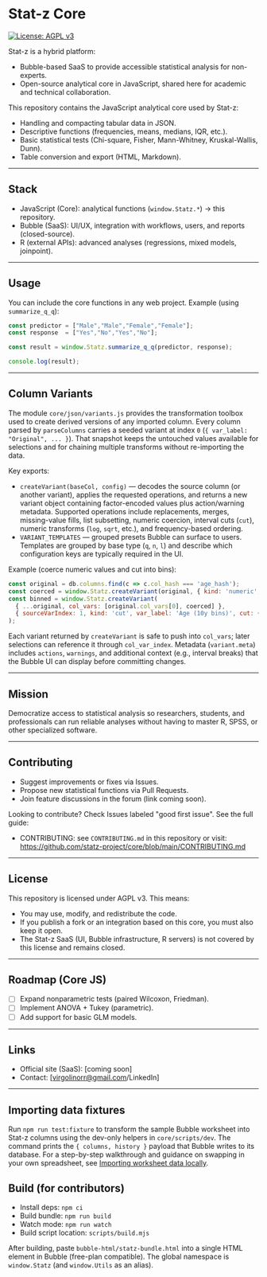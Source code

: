 # Stat-z Core

[![License: AGPL v3](https://img.shields.io/badge/License-AGPL_v3-blue.svg)](https://www.gnu.org/licenses/agpl-3.0)

Stat-z is a hybrid platform:
- Bubble-based SaaS to provide accessible statistical analysis for non-experts.
- Open-source analytical core in JavaScript, shared here for academic and technical collaboration.

This repository contains the JavaScript analytical core used by Stat-z:
- Handling and compacting tabular data in JSON.
- Descriptive functions (frequencies, means, medians, IQR, etc.).
- Basic statistical tests (Chi-square, Fisher, Mann-Whitney, Kruskal-Wallis, Dunn).
- Table conversion and export (HTML, Markdown).

---

## Stack

- JavaScript (Core): analytical functions (`window.Statz.*`) -> this repository.
- Bubble (SaaS): UI/UX, integration with workflows, users, and reports (closed-source).
- R (external APIs): advanced analyses (regressions, mixed models, joinpoint).

---

## Usage

You can include the core functions in any web project.
Example (using `summarize_q_q`):

```js
const predictor = ["Male","Male","Female","Female"];
const response  = ["Yes","No","Yes","No"];

const result = window.Statz.summarize_q_q(predictor, response);

console.log(result);
```

---

## Column Variants

The module `core/json/variants.js` provides the transformation toolbox used to create derived versions of any imported column. Every column parsed by `parseColumns` carries a seeded variant at index `0` (`{ var_label: "Original", ... }`). That snapshot keeps the untouched values available for selections and for chaining multiple transforms without re-importing the data.

Key exports:

- `createVariant(baseCol, config)` — decodes the source column (or another variant), applies the requested operations, and returns a new variant object containing factor-encoded values plus action/warning metadata. Supported operations include replacements, merges, missing-value fills, list subsetting, numeric coercion, interval cuts (`cut`), numeric transforms (`log`, `sqrt`, etc.), and frequency-based ordering.
- `VARIANT_TEMPLATES` — grouped presets Bubble can surface to users. Templates are grouped by base type (`q`, `n`, `l`) and describe which configuration keys are typically required in the UI.

Example (coerce numeric values and cut into bins):

```js
const original = db.columns.find(c => c.col_hash === 'age_hash');
const coerced = window.Statz.createVariant(original, { kind: 'numeric', var_label: 'Age (numeric)', forceNumeric: {} });
const binned = window.Statz.createVariant(
  { ...original, col_vars: [original.col_vars[0], coerced] },
  { sourceVarIndex: 1, kind: 'cut', var_label: 'Age (10y bins)', cut: { width: 10 } }
);
```

Each variant returned by `createVariant` is safe to push into `col_vars`; later selections can reference it through `col_var_index`. Metadata (`variant.meta`) includes `actions`, `warnings`, and additional context (e.g., interval breaks) that the Bubble UI can display before committing changes.

---
## Mission

Democratize access to statistical analysis so researchers, students, and professionals can run reliable analyses without having to master R, SPSS, or other specialized software.

---

## Contributing

- Suggest improvements or fixes via Issues.
- Propose new statistical functions via Pull Requests.
- Join feature discussions in the forum (link coming soon).

Looking to contribute? Check Issues labeled "good first issue". See the full guide:

- CONTRIBUTING: see `CONTRIBUTING.md` in this repository or visit:
  https://github.com/statz-project/core/blob/main/CONTRIBUTING.md

---

## License

This repository is licensed under AGPL v3. This means:

- You may use, modify, and redistribute the code.
- If you publish a fork or an integration based on this core, you must also keep it open.
- The Stat-z SaaS (UI, Bubble infrastructure, R servers) is not covered by this license and remains closed.

---

## Roadmap (Core JS)

- [ ] Expand nonparametric tests (paired Wilcoxon, Friedman).
- [ ] Implement ANOVA + Tukey (parametric).
- [ ] Add support for basic GLM models.

---

## Links

- Official site (SaaS): [coming soon]
- Contact: [virgolinorr@gmail.com/LinkedIn]

---

## Importing data fixtures

Run `npm run test:fixture` to transform the sample Bubble worksheet into Stat-z columns using the dev-only helpers in `core/scripts/dev`. The command prints the `{ columns, history }` payload that Bubble writes to its database. For a step-by-step walkthrough and guidance on swapping in your own spreadsheet, see [Importing worksheet data locally](../docs/tutorials/import.md).

## Build (for contributors)

- Install deps: `npm ci`
- Build bundle: `npm run build`
- Watch mode: `npm run watch`
- Build script location: `scripts/build.mjs`

After building, paste `bubble-html/statz-bundle.html` into a single HTML element in Bubble (free-plan compatible). The global namespace is `window.Statz` (and `window.Utils` as an alias).





